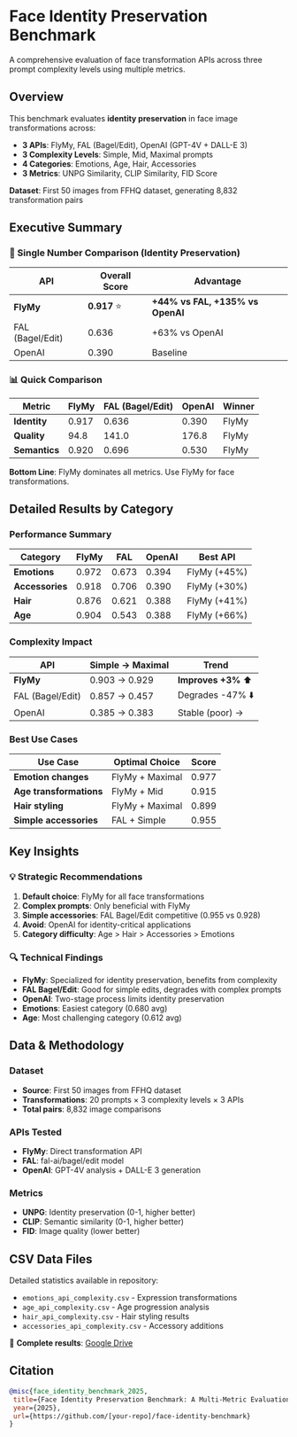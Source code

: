 # Face Identity Preservation Benchmark

A comprehensive evaluation of face transformation APIs across three prompt complexity levels using multiple metrics.

## Overview

This benchmark evaluates **identity preservation** in face image transformations across:
- **3 APIs**: FlyMy, FAL (Bagel/Edit), OpenAI (GPT-4V + DALL-E 3)
- **3 Complexity Levels**: Simple, Mid, Maximal prompts  
- **4 Categories**: Emotions, Age, Hair, Accessories
- **3 Metrics**: UNPG Similarity, CLIP Similarity, FID Score

**Dataset**: First 50 images from FFHQ dataset, generating 8,832 transformation pairs

## Executive Summary

### 🎯 Single Number Comparison (Identity Preservation)

| API | Overall Score | Advantage |
|-----|---------------|-----------|
| **FlyMy** | **0.917** ⭐ | **+44% vs FAL, +135% vs OpenAI** |
| FAL (Bagel/Edit) | 0.636 | +63% vs OpenAI |
| OpenAI | 0.390 | Baseline |

### 📊 Quick Comparison

| Metric | FlyMy | FAL (Bagel/Edit) | OpenAI | Winner |
|--------|-------|------------------|--------|---------|
| **Identity** | 0.917 | 0.636 | 0.390 | FlyMy |
| **Quality** | 94.8 | 141.0 | 176.8 | FlyMy |
| **Semantics** | 0.920 | 0.696 | 0.530 | FlyMy |

**Bottom Line**: FlyMy dominates all metrics. Use FlyMy for face transformations.

## Detailed Results by Category

### Performance Summary

| Category | FlyMy | FAL | OpenAI | Best API |
|----------|-------|-----|--------|----------|
| **Emotions** | 0.972 | 0.673 | 0.394 | FlyMy (+45%) |
| **Accessories** | 0.918 | 0.706 | 0.390 | FlyMy (+30%) |
| **Hair** | 0.876 | 0.621 | 0.388 | FlyMy (+41%) |
| **Age** | 0.904 | 0.543 | 0.388 | FlyMy (+66%) |

### Complexity Impact

| API | Simple → Maximal | Trend |
|-----|------------------|--------|
| **FlyMy** | 0.903 → 0.929 | **Improves +3%** ⬆️ |
| FAL (Bagel/Edit) | 0.857 → 0.457 | Degrades -47% ⬇️ |
| OpenAI | 0.385 → 0.383 | Stable (poor) → |

### Best Use Cases

| Use Case | Optimal Choice | Score |
|----------|----------------|--------|
| **Emotion changes** | FlyMy + Maximal | 0.977 |
| **Age transformations** | FlyMy + Mid | 0.915 |
| **Hair styling** | FlyMy + Maximal | 0.899 |
| **Simple accessories** | FAL + Simple | 0.955 |

## Key Insights

### 💡 Strategic Recommendations

1. **Default choice**: FlyMy for all face transformations
2. **Complex prompts**: Only beneficial with FlyMy
3. **Simple accessories**: FAL Bagel/Edit competitive (0.955 vs 0.928)
4. **Avoid**: OpenAI for identity-critical applications
5. **Category difficulty**: Age > Hair > Accessories > Emotions

### 🔍 Technical Findings

- **FlyMy**: Specialized for identity preservation, benefits from complexity
- **FAL Bagel/Edit**: Good for simple edits, degrades with complex prompts  
- **OpenAI**: Two-stage process limits identity preservation
- **Emotions**: Easiest category (0.680 avg)
- **Age**: Most challenging category (0.612 avg)

## Data & Methodology

### Dataset
- **Source**: First 50 images from FFHQ dataset
- **Transformations**: 20 prompts × 3 complexity levels × 3 APIs
- **Total pairs**: 8,832 image comparisons

### APIs Tested
- **FlyMy**: Direct transformation API
- **FAL**: fal-ai/bagel/edit model
- **OpenAI**: GPT-4V analysis + DALL-E 3 generation

### Metrics
- **UNPG**: Identity preservation (0-1, higher better)
- **CLIP**: Semantic similarity (0-1, higher better)  
- **FID**: Image quality (lower better)

## CSV Data Files

Detailed statistics available in repository:
- `emotions_api_complexity.csv` - Expression transformations
- `age_api_complexity.csv` - Age progression analysis  
- `hair_api_complexity.csv` - Hair styling results
- `accessories_api_complexity.csv` - Accessory additions

📁 **Complete results**: [Google Drive](https://drive.google.com/drive/folders/1U1Snqj-r9pI0vzS09wEju8w-LZe4g7Gh?usp=sharing)

## Citation

```bibtex
@misc{face_identity_benchmark_2025,
 title={Face Identity Preservation Benchmark: A Multi-Metric Evaluation of Face Transformation APIs},
 year={2025},
 url={https://github.com/[your-repo]/face-identity-benchmark}
}
